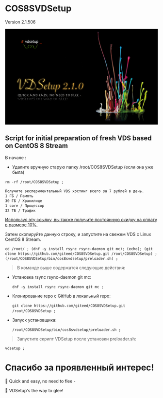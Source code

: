 # COS8SVDSetup 
Version 2.1.506

![vdsetup_logo.png](/images/vdsetup_logo.png)
## Script for initial preparation of fresh VDS based on CentOS 8 Stream

В начале :

- Удалите вручную старую папку /root/COS8SVDSetup (если она уже была)  

```rm -rf /root/COS8SVDSetup ;``` 


```console
Получите экспериментальный VDS хостинг всего за 7 рублей в день. 
1 ГБ / Память 
30 ГБ / Хранилище
1 core / Процессор
32 ТБ / Трафик
```
[Используя эту ссылку, вы также получите постоянную скидку на оплату в размере 10%.](https://vdsina.ru/?partner=mqre6jrnj3)

Затем скопируйте данную строку, и запустите на свежем VDS c Linux CentOS 8 Stream.

```console
cd /root/ ; (dnf -y install rsync rsync-daemon git mc); (echo); (git clone https://github.com/giteed/COS8SVDSetup.git /root/COS8SVDSetup) ; (/root/COS8SVDSetup/bin/cos8svdsetup/preloader.sh) ;
```


> В команде выше содержатся следующие действия:


- Установка rsync rsync-daemon git mc:

  ```dnf -y install rsync rsync-daemon git mc ;```

- Клонирование repo с GitHub в локальный repo:

  ```git clone https://github.com/giteed/COS8SVDSetup.git /root/COS8SVDSetup ;```

- Запуск установщика:

  ```/root/COS8SVDSetup/bin/cos8svdsetup/preloader.sh ;```

>  Запустите скрипт VDSetup после установки preloader.sh:

```console
vdsetup ;
```
  
# Спасибо за проявленный интерес!
:fox_face: Quick and easy, no need to flee -

:handshake: VDSetup's the way to glee!

